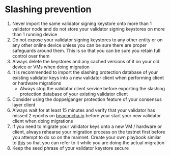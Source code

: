 # Slashing prevention

1. Never import the same validator signing keystore onto more than 1 validator node and do not store your validator signing keystores on more than 1 running device
2. Do not expose your validator signing keystores to any other entity or on any other online device unless you can be sure there are proper safeguards around them. This is so that you can be sure you retain full control over them
3. Always delete the keystores and any cached versions of it on your old device or VMs when doing migration
4. It is recommended to import the slashing protection database of your existing validator keys into a new validator client when performing client or hardware migrations
   * Always stop the validator client service before exporting the slashing protection database of your existing validator client
5. Consider using the doppelganger protection feature of your consensus layer client
6. Always wait for at least 15 minutes and verify that your validator has missed 2 epochs on [beaconcha.in](https://beaconcha.in/) before your start your new validator client when doing migrations
7. If you need to migrate your validator keys onto a new VM / hardware or client, always rehearse your migration process on the testnet first before you attempt to do so on the mainnet. Create your own playbook similar to [this](https://hackmd.io/0fAqTy8iSIKViJO5HOf3Nw) so that you can refer to it while you are doing the actual migration
8. Keep the seed phrase of your validator keystore secure
